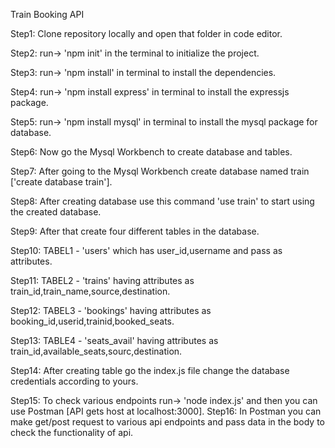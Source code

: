 Train Booking API

Step1: Clone repository locally and open that folder in code editor.

Step2: run-> 'npm init' in the terminal to initialize the project.

Step3: run-> 'npm install' in terminal to install the dependencies.

Step4: run-> 'npm install express' in terminal to install the expressjs package.

Step5: run-> 'npm install mysql' in terminal to install the mysql package for database.

Step6: Now go the Mysql Workbench to create database and tables.

Step7: After going to the Mysql Workbench create database named train ['create database train'].

Step8: After creating database use this command 'use train' to start using the created database.

Step9: After that create four different tables in the database.

Step10: TABEL1 - 'users' which has user_id,username and pass as attributes.

Step11: TABEL2 - 'trains' having attributes as train_id,train_name,source,destination.

Step12: TABEL3 - 'bookings' having attributes as booking_id,userid,trainid,booked_seats.

Step13: TABLE4 - 'seats_avail' having attributes as train_id,available_seats,sourc,destination.

Step14: After creating table go the index.js file change the database credentials according to yours.

Step15: To check various endpoints run-> 'node index.js' and then you can use Postman [API gets host at localhost:3000].
Step16: In Postman you can make get/post request to various api endpoints and pass data in the body to check the functionality of api.
